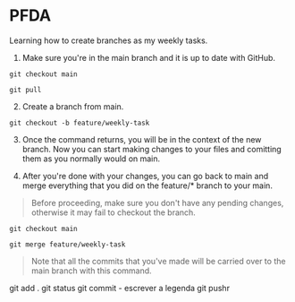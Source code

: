 # PFDA

Learning how to create branches as my weekly tasks.

1. Make sure you're in the main branch and it is up to date with GitHub.

`git checkout main`

`git pull`

2. Create a branch from main.

`git checkout -b feature/weekly-task`

3. Once the command returns, you will be in the context of the new branch. Now you can start making changes to your files and comitting them as you normally would on main.

4. After you're done with your changes, you can go back to main and merge everything that you did on the feature/* branch to your main.

> Before proceeding, make sure you don't have any pending changes, otherwise it may fail to checkout the branch.

`git checkout main`

`git merge feature/weekly-task`

> Note that all the commits that you've made will be carried over to the main branch with this command.



git add .
git status
git commit -  escrever a legenda
git pushr